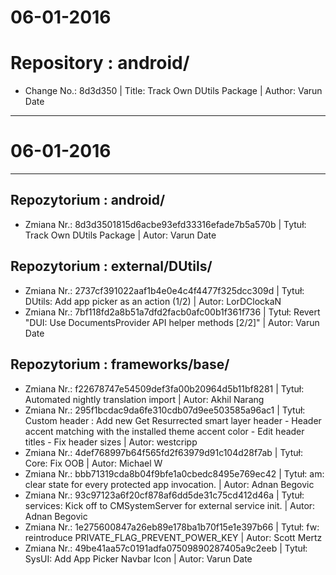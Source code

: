 06-01-2016
==========

# Repository : android/
- Change No.: 8d3d350 | Title: Track Own DUtils Package | Author: Varun Date 




-----------------
#     06-01-2016
-----------------

Repozytorium : android/ 
--------------------
- Zmiana Nr.: 8d3d3501815d6acbe93efd33316efade7b5a570b | Tytuł: Track Own DUtils Package | Autor: Varun Date 

Repozytorium : external/DUtils/ 
--------------------
- Zmiana Nr.: 2737cf391022aaf1b4e0e4c4f4477f325dcc309d | Tytuł: DUtils: Add app picker as an action (1/2) | Autor: LorDClockaN 
- Zmiana Nr.: 7bf118fd2a8b51a7dfd2facb0afc00b1f361f736 | Tytuł: Revert "DUI: Use DocumentsProvider API helper methods [2/2]" | Autor: Varun Date 

Repozytorium : frameworks/base/ 
--------------------
- Zmiana Nr.: f22678747e54509def3fa00b20964d5b11bf8281 | Tytuł: Automated nightly translation import | Autor: Akhil Narang 
- Zmiana Nr.: 295f1bcdac9da6fe310cdb07d9ee503585a96ac1 | Tytuł: Custom header : Add new Get Resurrected smart layer header - Header accent matching with the installed theme accent color - Edit header titles - Fix header sizes | Autor: westcripp 
- Zmiana Nr.: 4def768997b64f565fd2f63979d91c104d28f7ab | Tytuł: Core: Fix OOB | Autor: Michael W 
- Zmiana Nr.: bbb71319cda8b04f9bfe1a0cbedc8495e769ec42 | Tytuł: am: clear state for every protected app invocation. | Autor: Adnan Begovic 
- Zmiana Nr.: 93c97123a6f20cf878af6dd5de31c75cd412d46a | Tytuł: services: Kick off to CMSystemServer for external service init. | Autor: Adnan Begovic 
- Zmiana Nr.: 1e275600847a26eb89e178ba1b70f15e1e397b66 | Tytuł: fw: reintroduce PRIVATE_FLAG_PREVENT_POWER_KEY | Autor: Scott Mertz 
- Zmiana Nr.: 49be41aa57c0191adfa07509890287405a9c2eeb | Tytuł: SysUI: Add App Picker Navbar Icon | Autor: Varun Date 
